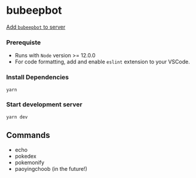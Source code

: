 # bubeepbot

[Add `bubeepbot` to server](https://discord.com/oauth2/authorize?client_id=707274116205641778&scope=bot)

### Prerequiste
- Runs with `Node` version >= 12.0.0
- For code formatting, add and enable `eslint` extension to your VSCode.

### Install Dependencies
```
yarn
```

### Start development server
```
yarn dev
```

## Commands
- echo
- pokedex
- pokemonify
- paoyingchoob (in the future!)
